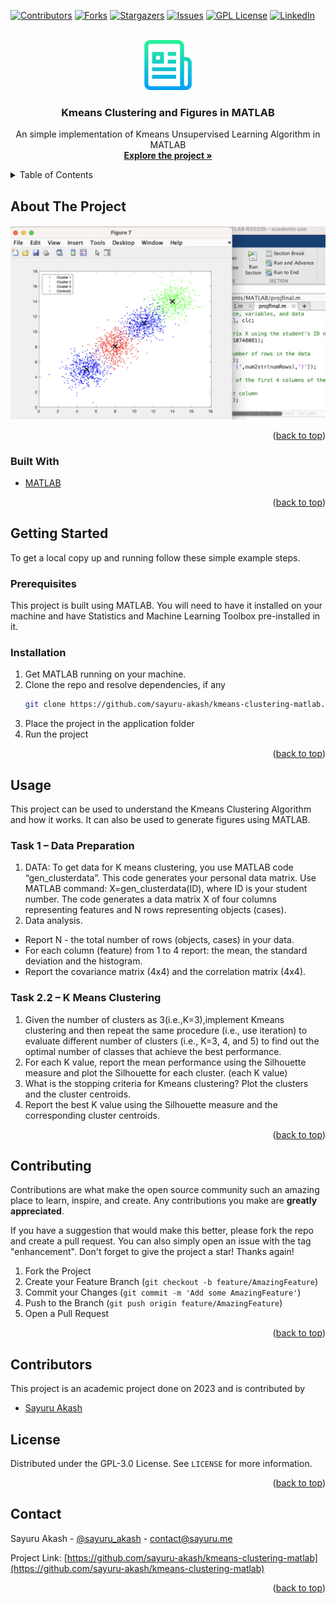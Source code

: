 <div id="top"></div>

[![Contributors][contributors-shield]][contributors-url]
[![Forks][forks-shield]][forks-url]
[![Stargazers][stars-shield]][stars-url]
[![Issues][issues-shield]][issues-url]
[![GPL License][license-shield]][license-url]
[![LinkedIn][linkedin-shield]][linkedin-url]



<!-- PROJECT LOGO -->
<br />
<div align="center">
  <a href="https://github.com/sayuru-akash/kmeans-clustering-matlab">
    <img src="images/logo.png" alt="Logo" width="80" height="80">
  </a>

<h3 align="center">Kmeans Clustering and Figures in MATLAB</h3>

  <p align="center">
    An simple implementation of Kmeans Unsupervised Learning Algorithm in MATLAB
    <br />
    <a href="https://github.com/sayuru-akash/kmeans-clustering-matlab"><strong>Explore the project »</strong></a>
    <br />
  </p>
</div>



<!-- TABLE OF CONTENTS -->
<details>
  <summary>Table of Contents</summary>
  <ol>
    <li>
      <a href="#about-the-project">About The Project</a>
      <ul>
        <li><a href="#built-with">Built With</a></li>
      </ul>
    </li>
    <li>
      <a href="#getting-started">Getting Started</a>
      <ul>
        <li><a href="#prerequisites">Prerequisites</a></li>
        <li><a href="#installation">Installation</a></li>
      </ul>
    </li>
    <li><a href="#usage">Usage</a></li>
    <li><a href="#contributing">Contributing</a></li>
    <li><a href="#contributors">Contributors</a></li>
    <li><a href="#license">License</a></li>
    <li><a href="#contact">Contact</a></li>
  </ol>
</details>



<!-- ABOUT THE PROJECT -->
## About The Project

[![Product Name Screen Shot][product-screenshot]](https://github.com/sayuru-akash/kmeans-clustering-matlab)

<p align="right">(<a href="#top">back to top</a>)</p>



### Built With

* [MATLAB](https://www.mathworks.com/products/matlab.html)

<p align="right">(<a href="#top">back to top</a>)</p>



<!-- GETTING STARTED -->
## Getting Started

To get a local copy up and running follow these simple example steps.

### Prerequisites

This project is built using MATLAB. You will need to have it installed on your machine and have Statistics and Machine Learning Toolbox pre-installed in it.

### Installation

1. Get MATLAB running on your machine.
2. Clone the repo and resolve dependencies, if any
   ```sh
   git clone https://github.com/sayuru-akash/kmeans-clustering-matlab.git
   ```
3. Place the project in the application folder
4. Run the project


<p align="right">(<a href="#top">back to top</a>)</p>



<!-- USAGE EXAMPLES -->
## Usage

This project can be used to understand the Kmeans Clustering Algorithm and how it works. It can also be used to generate figures using MATLAB.

### Task 1 – Data Preparation
1. DATA: To get data for K means clustering, you use MATLAB code “gen_clusterdata”. This code generates your personal data matrix. Use MATLAB command: X=gen_clusterdata(ID), where ID is your student number. The code generates a data matrix X of four columns representing features and N rows representing objects (cases).
2. Data analysis. </br>
* Report N - the total number of rows (objects, cases) in your data.
* For each column (feature) from 1 to 4 report: the mean, the standard deviation and the histogram.
* Report the covariance matrix (4x4) and the correlation matrix (4x4).

### Task 2.2 – K Means Clustering
1. Given the number of clusters as 3(i.e.,K=3),implement Kmeans clustering and then repeat the same procedure (i.e., use iteration) to evaluate different number of clusters (i.e., K=3, 4, and 5) to find out the optimal number of classes that achieve the best performance.
2. For each K value, report the mean performance using the Silhouette measure and plot the Silhouette for each cluster. (each K value)
3. What is the stopping criteria for Kmeans clustering? Plot the clusters and the cluster centroids.
4. Report the best K value using the Silhouette measure and the corresponding cluster centroids.

<p align="right">(<a href="#top">back to top</a>)</p>




<!-- CONTRIBUTING -->
## Contributing

Contributions are what make the open source community such an amazing place to learn, inspire, and create. Any contributions you make are **greatly appreciated**.

If you have a suggestion that would make this better, please fork the repo and create a pull request. You can also simply open an issue with the tag "enhancement".
Don't forget to give the project a star! Thanks again!

1. Fork the Project
2. Create your Feature Branch (`git checkout -b feature/AmazingFeature`)
3. Commit your Changes (`git commit -m 'Add some AmazingFeature'`)
4. Push to the Branch (`git push origin feature/AmazingFeature`)
5. Open a Pull Request

<p align="right">(<a href="#top">back to top</a>)</p>


<!-- CONTRIBUTORS -->
## Contributors

This project is an academic project done on 2023 and is contributed by 
* [Sayuru Akash](https://github.com/sayuru-akash/)

<!-- LICENSE -->
## License

Distributed under the GPL-3.0 License. See `LICENSE` for more information.

<p align="right">(<a href="#top">back to top</a>)</p>



<!-- CONTACT -->
## Contact

Sayuru Akash - [@sayuru_akash](https://twitter.com/sayuru_akash) - contact@sayuru.me

Project Link: [https://github.com/sayuru-akash/kmeans-clustering-matlab](https://github.com/sayuru-akash/kmeans-clustering-matlab)

<p align="right">(<a href="#top">back to top</a>)</p>



<!-- MARKDOWN LINKS & IMAGES -->
<!-- https://www.markdownguide.org/basic-syntax/#reference-style-links -->
[contributors-shield]: https://img.shields.io/github/contributors/sayuru-akash/kmeans-clustering-matlab.svg?style=for-the-badge
[contributors-url]: https://github.com/sayuru-akash/kmeans-clustering-matlab/graphs/contributors
[forks-shield]: https://img.shields.io/github/forks/sayuru-akash/kmeans-clustering-matlab.svg?style=for-the-badge
[forks-url]: https://github.com/sayuru-akash/kmeans-clustering-matlab/network/members
[stars-shield]: https://img.shields.io/github/stars/sayuru-akash/kmeans-clustering-matlab.svg?style=for-the-badge
[stars-url]: https://github.com/sayuru-akash/kmeans-clustering-matlab/stargazers
[issues-shield]: https://img.shields.io/github/issues/sayuru-akash/kmeans-clustering-matlab.svg?style=for-the-badge
[issues-url]: https://github.com/sayuru-akash/kmeans-clustering-matlab/issues
[license-shield]: https://img.shields.io/github/license/sayuru-akash/kmeans-clustering-matlab.svg?style=for-the-badge
[license-url]: https://github.com/sayuru-akash/kmeans-clustering-matlab/blob/master/LICENSE
[linkedin-shield]: https://img.shields.io/badge/-LinkedIn-black.svg?style=for-the-badge&logo=linkedin&colorB=555
[linkedin-url]: https://linkedin.com/in/sayuru_akash
[product-screenshot]: images/screenshot.png
